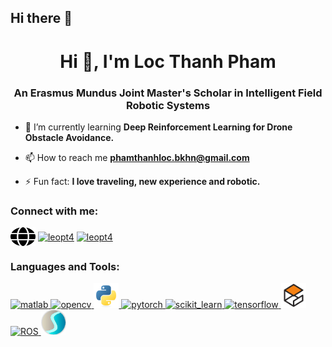 ## Hi there 👋

<!--
**leopt4/leopt4** is a ✨ _special_ ✨ repository because its `README.md` (this file) appears on your GitHub profile.

Here are some ideas to get you started:

- 🔭 I’m currently working on ...
- 🌱 I’m currently learning ...
- 👯 I’m looking to collaborate on ...
- 🤔 I’m looking for help with ...
- 💬 Ask me about ...
- 📫 How to reach me: ...
- 😄 Pronouns: ...
- ⚡ Fun fact: ...
-->

<h1 align="center">Hi 👋, I'm Loc Thanh Pham</h1>
<h3 align="center">An Erasmus Mundus Joint Master's Scholar in Intelligent Field Robotic Systems</h3>

- 🌱 I’m currently learning **Deep Reinforcement Learning for Drone Obstacle Avoidance.**

- 📫 How to reach me **phamthanhloc.bkhn@gmail.com**

- ⚡ Fun fact: **I love traveling, new experience and robotic.**

<h3 align="left">Connect with me:</h3>
<p align="left">
<a href="https://leopt4.github.io/" target="blank"><img align="center" src="media/globe-solid.svg" alt="leopt4" height="30" width="40" /></a>
<a href="https://www.linkedin.com/in/loc-thanhpham/" target="blank"><img align="center" src="https://raw.githubusercontent.com/rahuldkjain/github-profile-readme-generator/master/src/images/icons/Social/linked-in-alt.svg" alt="leopt4" height="30" width="40" /></a>
<a href="https://www.instagram.com/_leo.pham_/" target="blank"><img align="center" src="https://raw.githubusercontent.com/rahuldkjain/github-profile-readme-generator/master/src/images/icons/Social/instagram.svg" alt="leopt4" height="30" width="40" /></a>
</p>


<h3 align="left">Languages and Tools:</h3>
<p align="left"> <a href="https://www.mathworks.com/" target="_blank" rel="noreferrer"> <img src="https://upload.wikimedia.org/wikipedia/commons/2/21/Matlab_Logo.png" alt="matlab" width="40" height="40"/> </a> <a href="https://opencv.org/" target="_blank" rel="noreferrer"> <img src="https://www.vectorlogo.zone/logos/opencv/opencv-icon.svg" alt="opencv" width="40" height="40"/> </a> <a href="https://www.python.org" target="_blank" rel="noreferrer"> <img src="https://raw.githubusercontent.com/devicons/devicon/master/icons/python/python-original.svg" alt="python" width="40" height="40"/> </a> <a href="https://pytorch.org/" target="_blank" rel="noreferrer"> <img src="https://www.vectorlogo.zone/logos/pytorch/pytorch-icon.svg" alt="pytorch" width="40" height="40"/> </a> <a href="https://scikit-learn.org/" target="_blank" rel="noreferrer"> <img src="https://upload.wikimedia.org/wikipedia/commons/0/05/Scikit_learn_logo_small.svg" alt="scikit_learn" width="40" height="40"/> </a> <a href="https://www.tensorflow.org" target="_blank" rel="noreferrer"> <img src="https://www.vectorlogo.zone/logos/tensorflow/tensorflow-icon.svg" alt="tensorflow" width="40" height="40"/> </a> <a href="https://gazebosim.org/home" target="_blank" rel="noreferrer"> <img src="media/gazebo.png" alt="Gazebo" width="40" height="40"/> </a> <a href="https://www.ros.org/" target="_blank" rel="noreferrer"> <img src="https://www.vectorlogo.zone/logos/ros/ros-ar21.svg" alt="ROS" width="40" height="40"/> </a> <a href="https://stonefish.readthedocs.io/en/latest/" target="_blank" rel="noreferrer"> <img src="media/stone_fish-logo.png" alt="Stonefish" width="40" height="40"/> </a> </p>
